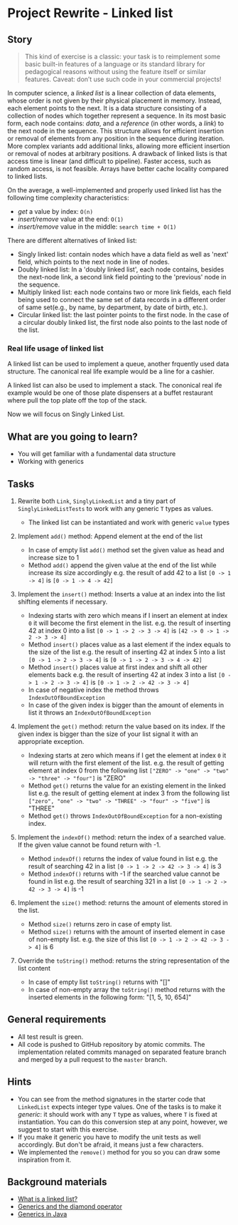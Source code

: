 # Project Rewrite - Linked list

## Story

> This kind of exercise is a classic: your task is to reimplement some basic
> built-in features of a language or its standard library for pedagogical
> reasons without using the feature itself or similar features.
> Caveat: don’t use such code in your commercial projects!

In computer science, a _linked list_ is a linear collection of data elements, whose order is not given by their physical placement in memory. Instead, each element points to the next. It is a data structure consisting of a collection of nodes which together represent a sequence. In its most basic form, each node contains: _data_, and a _reference_ (in other words, a _link_) to the next node in the sequence. This structure allows for efficient insertion or removal of elements from any position in the sequence during iteration. More complex variants add additional links, allowing more efficient insertion or removal of nodes at arbitrary positions. A drawback of linked lists is that access time is linear (and difficult to pipeline). Faster access, such as random access, is not feasible. Arrays have better cache locality compared to linked lists.

On the average, a well-implemented and properly used linked list has the following time complexity characteristics:

- _get_ a value by index: `O(n)`
- _insert/remove_ value at the end: `O(1)`
- _insert/remove_ value in the middle: `search time + O(1)`

There are different alternatives of linked list:

- Singly linked list: contain nodes which have a data field as well as 'next' field, which points to the next node in line of nodes.
- Doubly linked list: In a 'doubly linked list', each node contains, besides the next-node link, a second link field pointing to the 'previous' node in the sequence.
- Multiply linked list: each node contains two or more link fields, each field being used to connect the same set of data records in a different order of same set(e.g., by name, by department, by date of birth, etc.).
- Circular linked list: the last pointer points to the first node. In the case of a circular doubly linked list, the first node also points to the last node of the list.

### Real life usage of linked list

A linked list can be used to implement a queue, another frquently used data structure. The canonical real life example would be a line for a cashier.

A linked list can also be used to implement a stack. The cononical real ife example would be one of those plate dispensers at a buffet restaurant where pull the top plate off the top of the stack.

Now we will focus on Singly Linked List.

## What are you going to learn?

- You will get familiar with a fundamental data structure
- Working with generics

## Tasks

1. Rewrite both `Link`, `SinglyLinkedList` and a tiny part of `SinglyLinkedListTests` to work with any generic `T` types as values.
    - The linked list can be instantiated and work with generic `value` types

2. Implement `add()` method: Append element at the end of the list
    - In case of empty list `add()` method set the given value as head and increase size to 1
    - Method `add()` append the given value at the end of the list while increase its size accordingly e.g. the result of add 42 to a list `[0 -> 1 -> 4]` is  `[0 -> 1 -> 4 -> 42]`

3. Implement the `insert()` method: Inserts a value at an index into the list shifting elements if necessary.
    - Indexing starts with zero which means if I insert an element at index `0` it will become the first element in the list.
e.g. the result of inserting 42 at index 0 into a list
`[0 -> 1 -> 2 -> 3 -> 4]` is 
`[42 -> 0 -> 1 -> 2 -> 3 -> 4]`
    - Method `insert()` places value as a last element if the index equals to the size of the list
e.g. the result of inserting 42 at index 5 into a list
`[0 -> 1 -> 2 -> 3 -> 4]` is 
`[0 -> 1 -> 2 -> 3 -> 4 -> 42]`
    - Method `insert()` places value at first index and shift all other elements back
e.g. the result of inserting 42 at index 3 into a list
`[0 -> 1 -> 2 -> 3 -> 4]` is
`[0 -> 1 -> 2 -> 42 -> 3 -> 4]`
    - In case of negative index the method throws `IndexOutOfBoundException`
    - In case of the given index is bigger than the amount of elements in list it throws an `IndexOutOfBoundException`

4. Implement the `get()` method: return the value based on its index. If the given index is bigger than the size of your list signal it with an appropriate exception.
    - Indexing starts at zero which means if I get the element at index `0` it will return with the first element of the list.
e.g. the result of getting element at index 0 from the following list
`["ZERO" -> "one" -> "two" -> "three" -> "four"]` is "ZERO"
    - Method `get()` returns the value for an existing element in the linked list
e.g. the result of getting element at index 3 from the following list
`["zero", "one" -> "two" -> "THREE" -> "four" -> "five"]` is "THREE"
    - Method `get()` throws `IndexOutOfBoundException` for a non-existing index.

5. Implement the `indexOf()` method: return the index of a searched value.
If the given value cannot be found return with -1.
    - Method `indexOf()` returns the index of value found in list
e.g. the result of searching 42 in a list
`[0 -> 1 -> 2 -> 42 -> 3 -> 4]` is 3
    - Method `indexOf()` returns with -1 if the searched value cannot be found in list
e.g. the result of searching 321 in a list
`[0 -> 1 -> 2 -> 42 -> 3 -> 4]` is -1

6. Implement the `size()` method: returns the amount of elements stored in the list.
    - Method `size()` returns zero in case of empty list.
    - Method `size()` returns with the amount of inserted element in case of non-empty list.
e.g. the size of this list `[0 -> 1 -> 2 -> 42 -> 3 -> 4]` is 6

7. Override the `toString()` method: returns the string representation of the list content
    - In case of empty list `toString()` returns with "[]"
    - In case of non-empty array the `toString()` method returns with the inserted elements in the following form: "[1, 5, 10, 654]"

## General requirements

- All test result is green.
- All code is pushed to GitHub repository by atomic commits. The implementation related commits managed on separated feature branch and merged by a pull request to the `master` branch.

## Hints

- You can see from the method signatures in the starter code that `LinkedList` expects integer type values. One of the tasks is to
  make it _generic_: it should work with any `T` type as values, where `T` is fixed at instantiation. You can do this conversion step at any point, however, we suggest to start with this
  exercise.
- If you make it generic you have to modify the unit tests as well accordingly. But don't be afraid, it means just a few characters.
- We implemented the `remove()` method for you so you can draw some inspiration from it.

## Background materials

- <i class="far fa-exclamation"></i> [What is a linked list?](https://en.wikipedia.org/wiki/Linked_list)
- <i class="far fa-exclamation"></i> [Generics and the diamond operator](project/curriculum/materials/competencies/java-data-structures/java-generics.md.html)
- <i class="far fa-exclamation"></i> [Generics in Java](https://www.geeksforgeeks.org/generics-in-java/)


